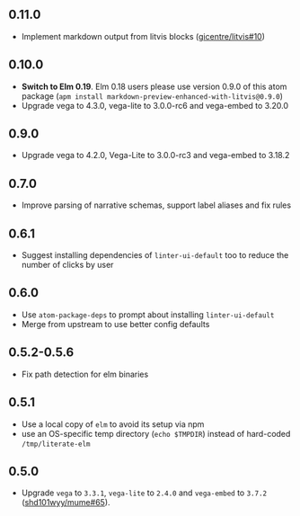 ## 0.11.0

*   Implement markdown output from litvis blocks ([gicentre/litvis#10](https://github.com/gicentre/litvis/pull/10))

## 0.10.0

*   **Switch to Elm 0.19**. Elm 0.18 users please use version 0.9.0 of this atom package (`apm install markdown-preview-enhanced-with-litvis@0.9.0`)
*   Upgrade vega to 4.3.0, vega-lite to 3.0.0-rc6 and vega-embed to 3.20.0

## 0.9.0

*  Upgrade vega to 4.2.0, Vega-Lite to 3.0.0-rc3 and vega-embed to 3.18.2

## 0.7.0

*   Improve parsing of narrative schemas, support label aliases and fix rules

## 0.6.1

*   Suggest installing dependencies of `linter-ui-default` too to reduce the number of clicks by user

## 0.6.0

*   Use `atom-package-deps` to prompt about installing `linter-ui-default`
*   Merge from upstream to use better config defaults

## 0.5.2-0.5.6

*   Fix path detection for elm binaries

## 0.5.1

*   Use a local copy of `elm` to avoid its setup via npm
*   use an OS-specific temp directory (`echo $TMPDIR`) instead of hard-coded `/tmp/literate-elm`

## 0.5.0

*   Upgrade `vega` to `3.3.1`, `vega-lite` to `2.4.0` and `vega-embed` to `3.7.2` ([shd101wyy/mume#65](https://github.com/shd101wyy/mume/pull/65)).

